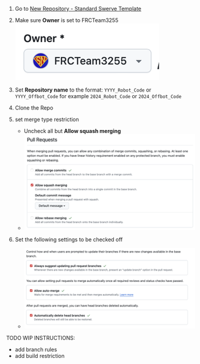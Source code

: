 1. Go to [New Repository - Standard Swerve Template](https://github.com/organizations/FRCTeam3255/repositories/new?template_name=Standard_Swerve_Code&template_owner=FRCTeam3255)
2. Make sure **Owner** is set to FRCTeam3255
   ![alt text](../.images/Software/Creating_new_Robot_Project/image.png)
3. Set **Repository name** to the format: `YYYY_Robot_Code` or `YYYY_Offbot_Code` for example `2024_Robot_Code` or `2024_Offbot_Code`
4. Clone the Repo
5. set merge type restriction
   - Uncheck all but **Allow squash merging**
   - ![alt text](../.images/Software/Creating_new_Robot_Project/image-1.png)

6. Set the following settings to be checked off
   - ![alt text](../.images/Software/Creating_new_Robot_Project/image-2.png)

TODO WIP INSTRUCTIONS:

- add branch rules
- add build restriction
